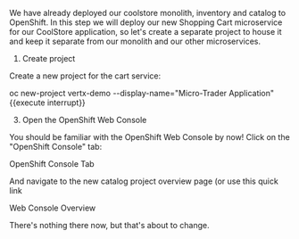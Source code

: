 We have already deployed our coolstore monolith, inventory and catalog to OpenShift. In this step we will deploy our new Shopping Cart microservice for our CoolStore application, so let's create a separate project to house it and keep it separate from our monolith and our other microservices.

1. Create project

Create a new project for the cart service:

oc new-project vertx-demo --display-name="Micro-Trader Application" {{execute interrupt}}

3. Open the OpenShift Web Console

You should be familiar with the OpenShift Web Console by now! Click on the "OpenShift Console" tab:

OpenShift Console Tab

And navigate to the new catalog project overview page (or use this quick link

Web Console Overview

There's nothing there now, but that's about to change.
